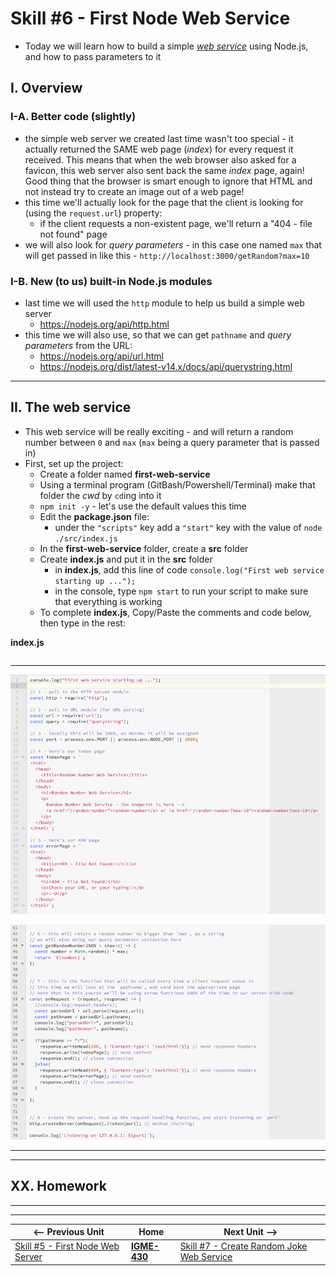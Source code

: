 # Skill #6 - First Node Web Service

- Today we will learn how to build a simple [*web service*](https://www.tutorialspoint.com/webservices/what_are_web_services.htm) using Node.js, and how to pass parameters to it

## I. Overview

### I-A. Better code (slightly)

- the simple web server we created last time wasn't too special - it actually returned the SAME web page (*index*) for every request it received. This means that when the web browser also asked for a favicon, this web server also sent back the same *index* page, again! Good thing that the browser is smart enough to ignore that HTML and not instead try to create an image out of a web page!
- this time we'll actually look for the page that the client is looking for (using the `request.url`) property:
  - if the client requests a non-existent page, we'll return a "404 - file not found" page
- we will also look for *query parameters* - in this case one named `max` that will get passed in like this - `http://localhost:3000/getRandom?max=10`

### I-B. New (to us) built-in Node.js modules
- last time we will used the `http` module to help us build a simple web server
  - https://nodejs.org/api/http.html
- this time we will also use, so that we can get `pathname` and *query parameters* from the URL: 
  - https://nodejs.org/api/url.html
  - https://nodejs.org/dist/latest-v14.x/docs/api/querystring.html

<hr>

## II. The web service
- This web service will be really exciting - and will return a random number between `0` and `max` (`max` being a query parameter that is passed in)
- First, set up the project:
  - Create a folder named **first-web-service**
  - Using a terminal program (GitBash/Powershell/Terminal) make that folder the *cwd* by `cd`ing into it
  - `npm init -y` - let's use the default values this time
  - Edit the **package.json** file:
    - under the `"scripts"` key add a `"start"` key with the value of `node ./src/index.js`
  - In the **first-web-service** folder, create a **src** folder
  - Create **index.js** and put it in the **src** folder
    - in **index.js**, add this line of code `console.log("First web service starting up ...");`
    - in the console, type `npm start` to run your script to make sure that everything is working
  - To complete **index.js**, Copy/Paste the comments and code below, then type in the rest:
   
**index.js**

```js

```

<hr>

![screenshot](_images/ss-25.png)

![screenshot](_images/ss-26.png)

<hr>
  
<hr>

## XX. Homework
  
  
<hr><hr>

| <-- Previous Unit | Home | Next Unit -->
| --- | --- | --- 
|   [Skill #5 - First Node Web Server](5-first-node-web-server.md) |  [**IGME-430**](../) | [Skill #7 - Create Random Joke Web Service](7-create-random-joke-web-service.md)
